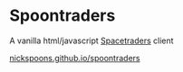 # Spoontraders

A vanilla html/javascript [Spacetraders](https://spacetraders.io/) client

[nickspoons.github.io/spoontraders](https://nickspoons.github.io/spoontraders)

